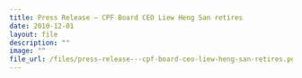 ```yaml
---
title: Press Release – CPF Board CEO Liew Heng San retires
date: 2010-12-01
layout: file
description: ""
image: ""
file_url: /files/press-release---cpf-board-ceo-liew-heng-san-retires.pdf
---
```

